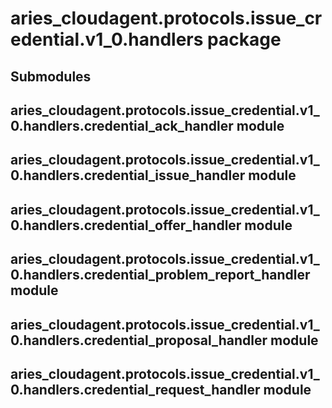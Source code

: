 # aries_cloudagent.protocols.issue_credential.v1_0.handlers package

## Submodules

## aries_cloudagent.protocols.issue_credential.v1_0.handlers.credential_ack_handler module

## aries_cloudagent.protocols.issue_credential.v1_0.handlers.credential_issue_handler module

## aries_cloudagent.protocols.issue_credential.v1_0.handlers.credential_offer_handler module

## aries_cloudagent.protocols.issue_credential.v1_0.handlers.credential_problem_report_handler module

## aries_cloudagent.protocols.issue_credential.v1_0.handlers.credential_proposal_handler module

## aries_cloudagent.protocols.issue_credential.v1_0.handlers.credential_request_handler module
